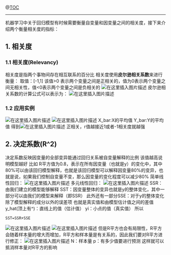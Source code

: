 ﻿
@[TOC](目录)

 * * *
机器学习中关于回归模型有时候需要衡量自变量和因变量之间的相关度，接下来介绍两个衡量相关度的指标：
## 1. 相关度

### 1.1 相关度(Relevancy)
相关度是指两个事物间存在相互联系的百分比
相关度使用**皮尔逊相关系数**来进行衡量：
取值：[-1,1] 
该值>0 表示两个变量之间是正相关的，值为0表示两个变量之间无相关性，值<0表示两个变量之间是负相关的
![在这里插入图片描述](https://img-blog.csdnimg.cn/20190615103851344.png#pic_center)
皮尔逊相关系数的计算公式可以表示为： 
![在这里插入图片描述](https://img-blog.csdnimg.cn/20190615102525599.png#pic_center)
### 1.2 应用实例
![在这里插入图片描述](https://img-blog.csdnimg.cn/20190615102852559.png#pic_center)
![在这里插入图片描述](https://img-blog.csdnimg.cn/20190615103047431.png#pic_center)
X_bar:X的平均值
Y_bar:Y的平均值
得到![在这里插入图片描述](https://img-blog.csdnimg.cn/20190615103532226.png#pic_center)
正相关，r值越接近1或者-1相关度就越强
## 2. 决定系数(R^2)
决定系数反映因变量的全部变异能通过回归关系被自变量解释的比例 
该值越高说明模型越好
比如 R平方值为0.8，表示在所有因变量（也就是y）的变化中，其中80%可以由该回归模型解释，也就是该回归模型可以解释因变量80%的变异，也就是说，如果我们控制自变量不变，那么因变量的变化程度可以减少80%
简单线性回归：
![在这里插入图片描述](https://img-blog.csdnimg.cn/20190615105146511.png#pic_center)
多元线性回归： 
![在这里插入图片描述](https://img-blog.csdnimg.cn/20190615105218359.png#pic_center)
SSR：由我们建立的模型能够解释
SST：因变量整体的变异也就是y的整体变化，其中一部分可以由我们的模型来解释（即SSR）
此外还有一部分SSE：对于y的整体变化除了模型解释的成分以外的误差项 也就是真实值和由模型估计值之间的差值 
y_hat(顶上有^)：直线上的值（估计值）
yi：小点的值（真实值）
所以

    SST=SSR+SSE
    

![在这里插入图片描述](https://img-blog.csdnimg.cn/20190615110447585.png#pic_center)
![在这里插入图片描述](https://img-blog.csdnimg.cn/20190615105944197.png#pic_center)
但是R平方也会有局限性，R平方会随着样本量的增大而增加，R平方和样本量是有关系的，因此我们要对R平方进行修正：
![在这里插入图片描述](https://img-blog.csdnimg.cn/20190615110617401.png?x-oss-process=image/watermark,type_ZmFuZ3poZW5naGVpdGk,shadow_10,text_aHR0cHM6Ly9ibG9nLmNzZG4ubmV0L3FxXzMzMjA4ODUx,size_16,color_FFFFFF,t_70#pic_center)
N：样本量
p：有多少值要进行预测 
这样就可以抵消样本量对R平方的影响
